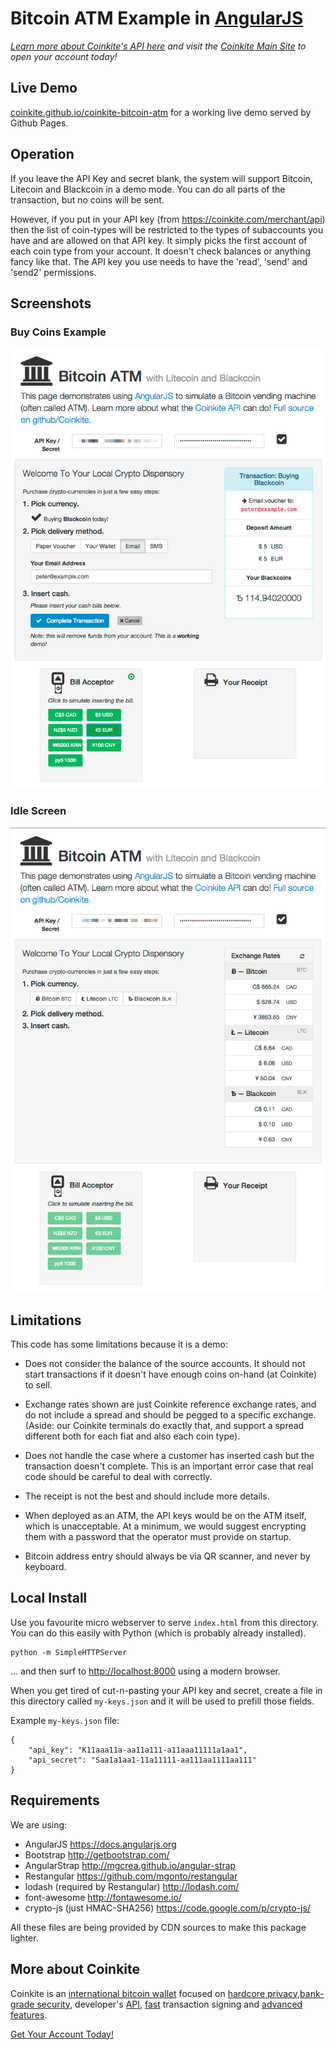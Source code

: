 # Bitcoin ATM Example in [AngularJS](https://angularjs.org/)

_[Learn more about Coinkite's API here](https://docs.coinkite.com/)
and visit the [Coinkite Main Site](https://coinkite.com/) to open your
account today!_

## Live Demo

[coinkite.github.io/coinkite-bitcoin-atm](http://coinkite.github.io/coinkite-bitcoin-atm/)
for a working live demo served by Github Pages.

## Operation

If you leave the API Key and secret blank, the system will support
Bitcoin, Litecoin and Blackcoin in a demo mode. You can do all parts
of the transaction, but no coins will be sent.

However, if you put in your API key (from <https://coinkite.com/merchant/api>)
then the list of coin-types
will be restricted to the types of subaccounts you have and are
allowed on that API key. It simply picks the first account of each
coin type from your account. It doesn't check balances or anything
fancy like that. The API key you use needs to have the 'read',
'send' and 'send2' permissions.

## Screenshots

### Buy Coins Example
![image](snaps/done.png)

### Idle Screen
![image](snaps/idle.png)

## Limitations

This code has some limitations because it is a demo:

- Does not consider the balance of the source accounts. It should
not start transactions if it doesn't have enough coins on-hand (at
Coinkite) to sell.

- Exchange rates shown are just Coinkite reference exchange rates,
and do not include a spread and should be pegged to a specific
exchange. (Aside: our Coinkite terminals do exactly that,
and support a spread different both for each fiat and also
each coin type).

- Does not handle the case where a customer has inserted cash but
the transaction doesn't complete. This is an important error case
that real code should be careful to deal with correctly.

- The receipt is not the best and should include more details.

- When deployed as an ATM, the API keys would be on the ATM itself,
which is unacceptable.  At a minimum, we would suggest encrypting
them with a password that the operator must provide on startup.

- Bitcoin address entry should always be via QR scanner, and
never by keyboard.


## Local Install

Use you favourite micro webserver to serve `index.html` from this directory.
You can do this easily with Python (which is probably already installed).

    python -m SimpleHTTPServer

... and then surf to <http://localhost:8000> using a modern browser.

When you get tired of cut-n-pasting your API key and secret, create a file
in this directory called `my-keys.json` and it will be used to prefill those
fields.

Example `my-keys.json` file:

    {
        "api_key": "K11aaa11a-aa11a111-a11aaa11111a1aa1",
        "api_secret": "Saa1a1aa1-11a11111-aa111aa1111aa111"
    }

## Requirements

We are using:

- AngularJS <https://docs.angularjs.org>
- Bootstrap <http://getbootstrap.com/>
- AngularStrap <http://mgcrea.github.io/angular-strap>
- Restangular <https://github.com/mgonto/restangular>
- lodash (required by Restangular) <http://lodash.com/>
- font-awesome <http://fontawesome.io/>
- crypto-js (just HMAC-SHA256) <https://code.google.com/p/crypto-js/>

All these files are being provided by CDN sources to make this package lighter.

## More about Coinkite


Coinkite is an [international bitcoin wallet](https://coinkite.com/faq/about) focused on [hardcore privacy](https://coinkite.com/privacy),[bank-grade security](https://coinkite.com/faq/security), developer's [API](https://coinkite.com/faq/developers), [fast](https://coinkite.com/faq/security) transaction signing and [advanced features](https://coinkite.com/faq/features).

[Get Your Account Today!](https://coinkite.com/)


